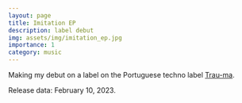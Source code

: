 ```yaml
---
layout: page
title: Imitation EP
description: label debut
img: assets/img/imitation_ep.jpg
importance: 1
category: music
---
```


Making my debut on a label on the Portuguese techno label [Trau-ma](https://trau-ma.bandcamp.com/).

Release data: February 10, 2023.